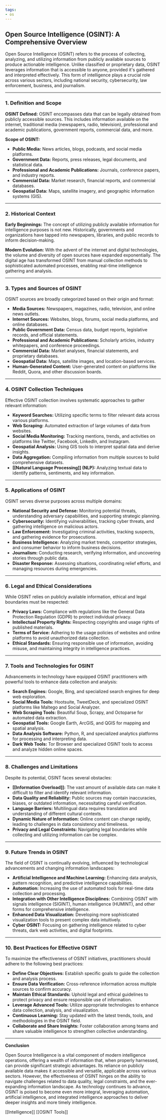 ```yaml
---
tags:
- os
---
```


## **Open Source Intelligence (OSINT): A Comprehensive Overview**

Open Source Intelligence (OSINT) refers to the process of collecting, analyzing, and utilizing information from publicly available sources to produce actionable intelligence. Unlike classified or proprietary data, OSINT leverages information that is accessible to anyone, provided it's gathered and interpreted effectively. This form of intelligence plays a crucial role across various sectors, including national security, cybersecurity, law enforcement, business, and journalism.

---

### **1. Definition and Scope**

**OSINT Defined:**
OSINT encompasses data that can be legally obtained from publicly accessible sources. This includes information available on the internet, traditional media (newspapers, radio, television), professional and academic publications, government reports, commercial data, and more.

**Scope of OSINT:**

- **Public Media:** News articles, blogs, podcasts, and social media platforms.
- **Government Data:** Reports, press releases, legal documents, and statistical data.
- **Professional and Academic Publications:** Journals, conference papers, and industry reports.
- **Commercial Data:** Market research, financial reports, and commercial databases.
- **Geospatial Data:** Maps, satellite imagery, and geographic information systems (GIS).

---

### **2. Historical Context**

**Early Beginnings:**
The concept of utilizing publicly available information for intelligence purposes is not new. Historically, governments and organizations have tapped into newspapers, libraries, and public records to inform decision-making.

**Modern Evolution:**
With the advent of the internet and digital technologies, the volume and diversity of open sources have expanded exponentially. The digital age has transformed OSINT from manual collection methods to sophisticated automated processes, enabling real-time intelligence gathering and analysis.

---

### **3. Types and Sources of OSINT**

OSINT sources are broadly categorized based on their origin and format:

- **Media Sources:** Newspapers, magazines, radio, television, and online news outlets.
- **Internet Sources:** Websites, blogs, forums, social media platforms, and online databases.
- **Public Government Data:** Census data, budget reports, legislative records, and official statements.
- **Professional and Academic Publications:** Scholarly articles, industry whitepapers, and conference proceedings.
- **Commercial Data:** Market analyses, financial statements, and proprietary databases.
- **Geospatial Data:** Maps, satellite images, and location-based services.
- **Human-Generated Content:** User-generated content on platforms like Reddit, Quora, and other discussion boards.

---

### **4. OSINT Collection Techniques**

Effective OSINT collection involves systematic approaches to gather relevant information:

- **Keyword Searches:** Utilizing specific terms to filter relevant data across various platforms.
- **Web Scraping:** Automated extraction of large volumes of data from websites.
- **Social Media Monitoring:** Tracking mentions, trends, and activities on platforms like Twitter, Facebook, LinkedIn, and Instagram.
- **Geospatial Analysis:** Using GIS tools to interpret spatial data and derive insights.
- **Data Aggregation:** Compiling information from multiple sources to build comprehensive datasets.
- **[[Natural Language Processing]] (NLP):** Analyzing textual data to identify patterns, sentiments, and key information.

---

### **5. Applications of OSINT**

OSINT serves diverse purposes across multiple domains:

- **National Security and Defense:** Monitoring potential threats, understanding adversary capabilities, and supporting strategic planning.
- **Cybersecurity:** Identifying vulnerabilities, tracking cyber threats, and gathering intelligence on malicious actors.
- **Law Enforcement:** Investigating criminal activities, tracking suspects, and gathering evidence for prosecutions.
- **Business Intelligence:** Analyzing market trends, competitor strategies, and consumer behavior to inform business decisions.
- **Journalism:** Conducting research, verifying information, and uncovering stories through public data.
- **Disaster Response:** Assessing situations, coordinating relief efforts, and managing resources during emergencies.

---

### **6. Legal and Ethical Considerations**

While OSINT relies on publicly available information, ethical and legal boundaries must be respected:

- **Privacy Laws:** Compliance with regulations like the General Data Protection Regulation (GDPR) to protect individual privacy.
- **Intellectual Property Rights:** Respecting copyrights and usage rights of published materials.
- **Terms of Service:** Adhering to the usage policies of websites and online platforms to avoid unauthorized data collection.
- **Ethical Standards:** Ensuring responsible use of information, avoiding misuse, and maintaining integrity in intelligence practices.

---

### **7. Tools and Technologies for OSINT**

Advancements in technology have equipped OSINT practitioners with powerful tools to enhance data collection and analysis:

- **Search Engines:** Google, Bing, and specialized search engines for deep web exploration.
- **Social Media Tools:** Hootsuite, TweetDeck, and specialized OSINT platforms like Maltego and Social Analyzer.
- **Web Scraping Tools:** Beautiful Soup, Scrapy, and Octoparse for automated data extraction.
- **Geospatial Tools:** Google Earth, ArcGIS, and QGIS for mapping and spatial analysis.
- **Data Analysis Software:** Python, R, and specialized analytics platforms for processing and interpreting data.
- **Dark Web Tools:** Tor Browser and specialized OSINT tools to access and analyze hidden online spaces.

---

### **8. Challenges and Limitations**

Despite its potential, OSINT faces several obstacles:

- **[[Information Overload]]:** The vast amount of available data can make it difficult to filter and identify relevant information.
- **Data Quality and Reliability:** Public sources may contain inaccuracies, biases, or outdated information, necessitating careful verification.
- **Language Barriers:** Multilingual data requires translation and understanding of different cultural contexts.
- **Dynamic Nature of Information:** Online content can change rapidly, leading to challenges in data consistency and timeliness.
- **Privacy and Legal Constraints:** Navigating legal boundaries while collecting and utilizing information can be complex.

---

### **9. Future Trends in OSINT**

The field of OSINT is continually evolving, influenced by technological advancements and changing information landscapes:

- **Artificial Intelligence and Machine Learning:** Enhancing data analysis, pattern recognition, and predictive intelligence capabilities.
- **Automation:** Increasing the use of automated tools for real-time data collection and processing.
- **Integration with Other Intelligence Disciplines:** Combining OSINT with signals intelligence (SIGINT), human intelligence (HUMINT), and other forms for comprehensive intelligence.
- **Enhanced Data Visualization:** Developing more sophisticated visualization tools to present complex data intuitively.
- **Cyber OSINT:** Focusing on gathering intelligence related to cyber threats, dark web activities, and digital footprints.

---

### **10. Best Practices for Effective OSINT**

To maximize the effectiveness of OSINT initiatives, practitioners should adhere to the following best practices:

- **Define Clear Objectives:** Establish specific goals to guide the collection and analysis process.
- **Ensure Data Verification:** Cross-reference information across multiple sources to confirm accuracy.
- **Maintain Ethical Standards:** Uphold legal and ethical guidelines to protect privacy and ensure responsible use of information.
- **Leverage Advanced Tools:** Utilize appropriate technologies to enhance data collection, analysis, and visualization.
- **Continuous Learning:** Stay updated with the latest trends, tools, and methodologies in the OSINT field.
- **Collaborate and Share Insights:** Foster collaboration among teams and share valuable intelligence to strengthen collective understanding.

---

**Conclusion**

Open Source Intelligence is a vital component of modern intelligence operations, offering a wealth of information that, when properly harnessed, can provide significant strategic advantages. Its reliance on publicly available data makes it accessible and versatile, applicable across various sectors. However, the effectiveness of OSINT hinges on the ability to navigate challenges related to data quality, legal constraints, and the ever-expanding information landscape. As technology continues to advance, OSINT is poised to become even more integral, leveraging automation, artificial intelligence, and integrated intelligence approaches to deliver deeper insights and more timely intelligence.

[[Intelligence]]   [[OSINT Tools]]
